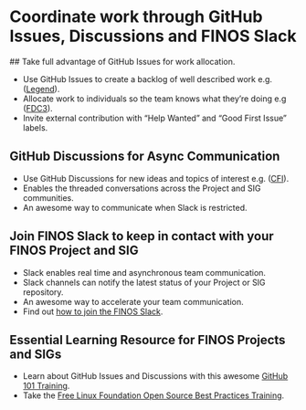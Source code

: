 # Coordinate work through GitHub Issues, Discussions and FINOS Slack

## Take full advantage of GitHub Issues for work allocation.

- Use GitHub Issues to create a backlog of well described work e.g. ([Legend](https://github.com/finos/legend/issues)).
- Allocate work to individuals so the team knows what they’re doing e.g ([FDC3](https://github.com/finos/fdc3/issues)).
- Invite external contribution with “Help Wanted” and “Good First Issue” labels.

## GitHub Discussions for Async Communication

- Use GitHub Discussions for new ideas and topics of interest e.g. ([CFI](https://github.com/finos/compliant-financial-infrastructure/discussions)).
- Enables the threaded conversations across the Project and SIG communities.
- An awesome way to communicate when Slack is restricted.

## Join FINOS Slack to keep in contact with your FINOS Project and SIG

- Slack enables real time and asynchronous team communication.
- Slack channels can notify the latest status of your Project or SIG repository.
- An awesome way to accelerate your team communication.
- Find out [how to join the FINOS Slack](https://www.finos.org/blog/finos-announces-new-community-slack).

## Essential Learning Resource for FINOS Projects and SIGs

- Learn about GitHub Issues and Discussions with this awesome [GitHub 101 Training](https://docs.github.com/en/get-started/quickstart/hello-world).
- Take the [Free Linux Foundation Open Source Best Practices Training](https://training.linuxfoundation.org/full-catalog/?_sft_topic_area=open-source-best-practice).
